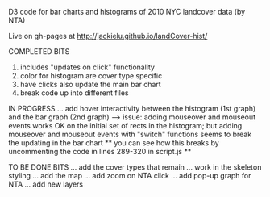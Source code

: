 D3 code for bar charts and histograms of 2010 NYC landcover data (by NTA) 

Live on gh-pages at http://jackielu.github.io/landCover-hist/


COMPLETED BITS
1) includes "updates on click" functionality 
2) color for histogram are cover type specific
3) have clicks also update the main bar chart
4) break code up into different files


IN PROGRESS
...  add hover interactivity between the histogram (1st graph) and the bar graph (2nd graph)
--> issue:  adding mouseover and mouseout events works OK on the initial set of rects in the histogram; but adding mouseover and mouseout events with "switch" functions seems to break the updating in the bar chart
    ** you can see how this breaks by uncommenting the code in lines 289-320 in script.js  **



TO BE DONE BITS
...  add the cover types that remain
...  work in the skeleton styling
...  add the map
...  add zoom on NTA click
...  add pop-up graph for NTA
...  add new layers